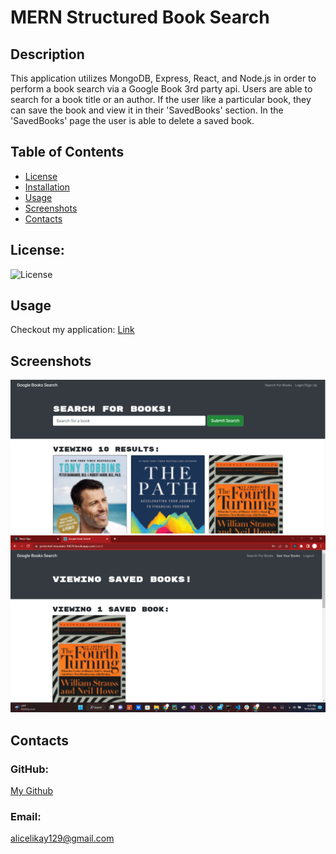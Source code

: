 # MERN Structured Book Search

## Description
This application utilizes MongoDB, Express, React, and Node.js in order to perform a book search via a Google Book 3rd party api. Users are able to search for a book title or an author. If the user like a particular book, they can save the book and view it in their 'SavedBooks' section. In the 'SavedBooks' page the user is able to delete a saved book.

## Table of Contents
* [License](#license)
* [Installation](#installation)
* [Usage](#usage)
* [Screenshots](#screenshots)
* [Contacts](#contacts)

## License:
![License](https://img.shields.io/badge/License-ISC-blue)

## Usage
Checkout my application: [Link](https://protected-mountain-50676.herokuapp.com/) 

## Screenshots
![web browser](./assets/HW21.png)
![web browser](./assets/Screenshot%20(89).png)

## Contacts
### GitHub: 
[My Github](https://github.com/AliCelikay)
### Email:
alicelikay129@gmail.com
